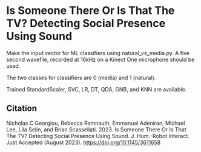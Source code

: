 # Is Someone There Or Is That The TV? Detecting Social Presence Using Sound

Make the input vector for ML classifiers using natural_vs_media.py. 
A five second wavefile, recorded at 16kHz on a Kinect One microphone should be used.

The two classes for classifiers are 0 (media) and 1 (natural).

Trained StandardScaler, SVC, LR, DT, QDA, GNB, and KNN are available.

## Citation

Nicholas C Georgiou, Rebecca Ramnauth, Emmanuel Adeniran, Michael Lee, Lila Selin, and Brian Scassellati. 2023. Is Someone There Or Is That The TV? Detecting Social Presence Using Sound. J. Hum.-Robot Interact. Just Accepted (August 2023). https://doi.org/10.1145/3611658


